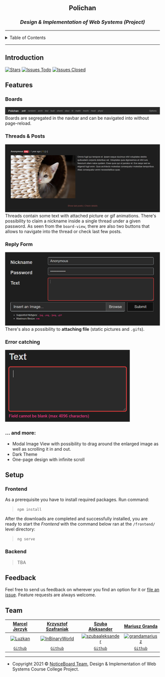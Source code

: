 <p align="center">
  <h2 align="center">Polichan</h2>
  <h3 align="center"><i>Design & Implementation of Web Systems (Project)</i></h3>
</p>

---

<details>
  <summary>Table of Contents</summary>
  <ol>
    <li>
      <a href="#Introduction">Introduction</a>
    </li>
    <li>
      <a href="#Features">Features</a>
    </li>
    <li>
      <a href="#Setup">Setup</a>
    </li>
    <li>
      <a href="#Feedback">Feedback</a>
    </li>
    <li>
      <a href="#Team">Team</a>
    </li>
  </ol>

**Notice:** Version History of the project can be found in the changelog file: "**[`CHANGELOG.md`](./CHANGELOG.md)**".

</details>

---

## Introduction

[![Stars](https://img.shields.io/github/stars/Luzkan/NoticeBoard)](https://github.com/Luzkan/NoticeBoard/stargazers)
[![Issues Todo](https://img.shields.io/github/issues/Luzkan/NoticeBoard)](https://github.com/Luzkan/NoticeBoard/issues)
[![Issues Closed](https://img.shields.io/github/issues-closed/Luzkan/NoticeBoard?color=bgreen)](https://github.com/Luzkan/NoticeBoard/issues)

## Features

### **Boards**

![docs/img/navbar_boards.png](docs/img/navbar_boards.png)
Boards are segregated in the navbar and can be navigated into without page-reload.

### **Threads & Posts**

![docs/img/thread.png](docs/img/thread.png)
Threads contain some text with attached picture or gif animations. There's possibility to claim a nickname inside a single thread under a given password. As seen from the `board-view`, there are also two buttons that allows to navigate into the thread or check last few posts.

### **Reply Form**

![docs/img/reply_form.png](docs/img/reply_form.png)
There's also a possibility to **attaching file** (static pictures and `.gif`s).

### **Error catching**

![docs/img/error_catching.png](docs/img/error_catching.png)

### **... and more:**

- Modal Image View with possibility to drag around the enlarged image as well as scrolling it in and out.
- Dark Theme
- One-page design with infinite scroll

## Setup

### Frontend

As a prerequisite you have to install required packages. Run command:

> `npm install`

After the downloads are completed and successfully installed, you are ready to start the _Frontend_ with the command below ran at the `/frontend/` level directory:

> `ng serve`

### Backend

> TBA

## Feedback

Feel free to send us feedback on wherever you find an option for it or [file an issue](https://github.com/MessengerNotifier/issues/new). Feature requests are always welcome.

## Team

|                                      <a href="https://github.com/Luzkan/" target="_blank">**Marcel Jerzyk**</a>                                      |                                              <a href="https://github.com/InBinaryWorld" target="_blank">**Krzysztof Szafraniak**</a>                                              |                                                 <a href="https://github.com/szubaaleksander" target="_blank">**Szuba Aleksander**</a>                                                 |              <a href="https://github.com/grandamariusz" target="_blank">**Mariusz Granda**</a>               |
| :--------------------------------------------------------------------------------------------------------------------------------------------------: | :-------------------------------------------------------------------------------------------------------------------------------------------------------------------------------: | :-----------------------------------------------------------------------------------------------------------------------------------------------------------------------------------: | :----------------------------------------------------------------------------------------------------------: |
| [![Luzkan](https://avatars1.githubusercontent.com/u/1352231?s=150&u=cadaf12690f8715dc8cffa070b89f0e8c3bdabba&v=4?s=150)](https://github.com/Luzkan/) | [![InBinaryWorld](https://cdn.ticketswap.com/public/202003/ea92c768-8b93-407f-a70b-2c40911fcfe1.b89e30c805396dfc2abb94e160c844a5bc7f13de.jpeg)](https://github.com/InBinaryWorld) | [![szubaaleksander](https://cdn.ticketswap.com/public/202003/ea92c768-8b93-407f-a70b-2c40911fcfe1.b89e30c805396dfc2abb94e160c844a5bc7f13de.jpeg)](https://github.com/szubaaleksander) | [![grandamariusz](https://avatars.githubusercontent.com/u/56649353?s=150)](https://github.com/grandamariusz) |
|                                           <a href="https://github.com/Luzkan" target="_blank">`Github`</a>                                           |                                                      <a href="https://github.com/InBinaryWorld" target="_blank">`Github`</a>                                                      |                                                       <a href="https://github.com/szubaaleksander" target="_blank">`Github`</a>                                                       |                   <a href="https://github.com/grandamariusz" target="_blank">`Github`</a>                    |

---

- Copyright 2021 © <a href="https://github.com/Luzkan/NoticeBoard/" target="_blank">NoticeBoard Team</a>, Design & Implementation of Web Systems Course College Project.
